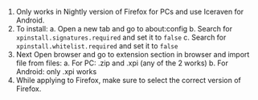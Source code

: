 1.  Only works in Nightly version of Firefox for PCs and use Iceraven for Android.
2.  To install:
    a. Open a new tab and go to about:config
    b. Search for `xpinstall.signatures.required` and set it to `false`
    c. Search for `xpinstall.whitelist.required` and set it to `false`
3.  Next Open browser and go to extension section in browser and import file from files:
    a. For PC: .zip and .xpi (any of the 2 works)
    b. For Android: only .xpi works
4. While applying to Firefox, make sure to select the correct version of Firefox.